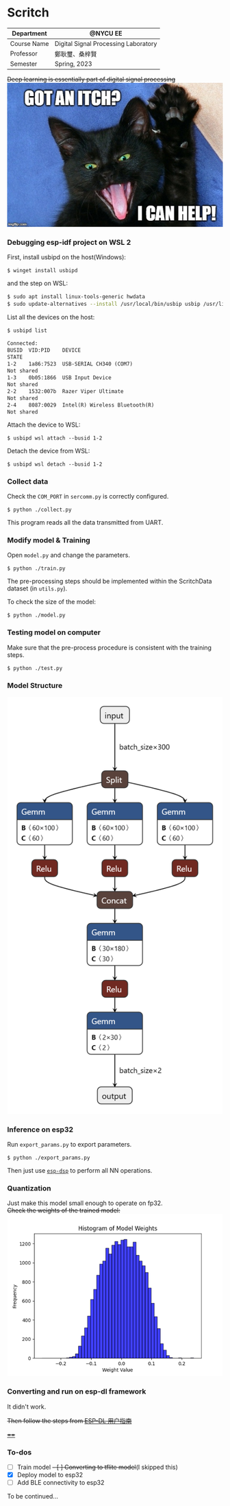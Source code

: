 # Scritch

| Department  | @NYCU EE                             |
|-------------|--------------------------------------|
| Course Name | Digital Signal Processing Laboratory |
| Professor   | 鄭耿璽、桑梓賢                          |
| Semester    | Spring, 2023                         |

~~Deep learning is essentially part of digital signal processing~~  
![😻](./assets/2lanem.jpg)

### Debugging esp-idf project on WSL 2
First, install usbipd on the host(Windows):   
```pwsh
$ winget install usbipd
```

and the step on WSL:  
```sh
$ sudo apt install linux-tools-generic hwdata
$ sudo update-alternatives --install /usr/local/bin/usbip usbip /usr/lib/linux-tools/*-generic/usbip 20
```

List all the devices on the host:  
```pwsh
$ usbipd list
```

```
Connected:
BUSID  VID:PID    DEVICE                                                        STATE
1-2    1a86:7523  USB-SERIAL CH340 (COM7)                                       Not shared
1-3    0b05:1866  USB Input Device                                              Not shared
2-2    1532:007b  Razer Viper Ultimate                                          Not shared
2-4    8087:0029  Intel(R) Wireless Bluetooth(R)                                Not shared
```

Attach the device to WSL:
```pwsh
$ usbipd wsl attach --busid 1-2
```

Detach the device from WSL:
```pwsh
$ usbipd wsl detach --busid 1-2
```

### Collect data
Check the `COM_PORT` in `sercomm.py` is correctly configured.  
```pwsh
$ python ./collect.py 
```
This program reads all the data transmitted from UART.  

### Modify model & Training 
Open `model.py` and change the parameters.  

```pwsh
$ python ./train.py 
```
The pre-processing steps should be implemented within the ScritchData dataset (in `utils.py`).  

To check the size of the model:  
```pwsh
$ python ./model.py 
```

### Testing model on computer
Make sure that the pre-process procedure is consistent with the training steps.  
```pwsh
$ python ./test.py
```

### Model Structure
![Model structure](./assets/Scritch.onnx.png)

### Inference on esp32
Run `export_params.py` to export parameters.
```pwsh
$ python ./export_params.py
```
Then just use [`esp-dsp`](https://github.com/espressif/esp-dsp) to perform all NN operations.

### Quantization
Just make this model small enough to operate on fp32.  
~~Check the weights of the trained model:~~
~~![Histogram of trained model's weights](./assets/hist.png)~~

### Converting and run on esp-dl framework
It didn't work.  

~~Then follow the steps from [ESP-DL 用户指南](https://docs.espressif.com/projects/esp-dl/zh_CN/latest/esp32/tutorials/deploying-models-through-tvm.html#)~~

~~[==](https://esp32.com/viewtopic.php?p=111753)~~

### To-dos
- [ ] Train model
~~- [ ] Converting to tflite model~~(I skipped this)
- [x] Deploy model to esp32
- [ ] Add BLE connectivity to esp32

To be continued...  

